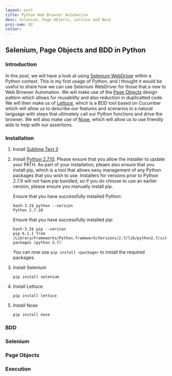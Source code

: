 ```yaml
---
layout: post
title: Python Web Browser Automation
desc: Selenium, Page Objects, Lettuce and Nose
proj-num: 02
colour: 
---
```




## Selenium, Page Objects and BDD in Python

### Introduction

In this post, we will have a look at using [Selenium WebDriver](http://www.seleniumhq.org/projects/webdriver/) within a Python context.  This is my first usage of Python, and I thought it would be useful to share how we can use Selenium WebDriver for those that a new to Web Browser Automation.  We will make use of the [Page Objects](http://selenium-python.readthedocs.org/page-objects.html) design pattern which allows for reusability and also reduction in duplicatted code.  We will then make us of [Lettuce](http://lettuce.it/), which is a BDD tool based on Cucumber which will allow us to describe our features and scenarios in a natural language with steps that ultimately call our Python functions and drive the browser.  We will also make use of [Nose](http://nose.readthedocs.org/en/latest/testing_tools.html), which will allow us to use friendly aids to help with our assertions.

### Installation

1. Install [Sublime Text 3](http://www.sublimetext.com/3)
2. Install [Python 2.7.10](https://www.python.org/downloads/release/python-2710/).  Please ensure that you allow the installer to update your PATH.  As part of your installation, pleaes also ensure that you install pip, which is a tool that allows easy management of any Python packages that you wish to use.  Installers for versions prior to Python 2.7.9 will not have pip bundled, so if you do choose to use an earlier version, please ensure you manually install pip.

   Ensure that you have successfully installed Python:  
   > 
   ~~~
   bash-3.2$ python --version  
   Python 2.7.10
   ~~~

   Ensure that you have successfully installed pip: 
   > 
   ~~~
   bash-3.2$ pip --version
   pip 6.1.1 from /Library/Frameworks/Python.framework/Versions/2.7/lib/python2.7/site-packages (python 2.7)
   ~~~

   You can now use ```pip install <package>``` to install the required packages.

3. Install Selenium  
   ```
   pip install selenium
   ```
4. Install Lettuce  
   ```
   pip install lettuce
   ```
5. Install Nose  
   ```
   pip install nose
   ```

### BDD

### Selenium

### Page Objects

### Execution
